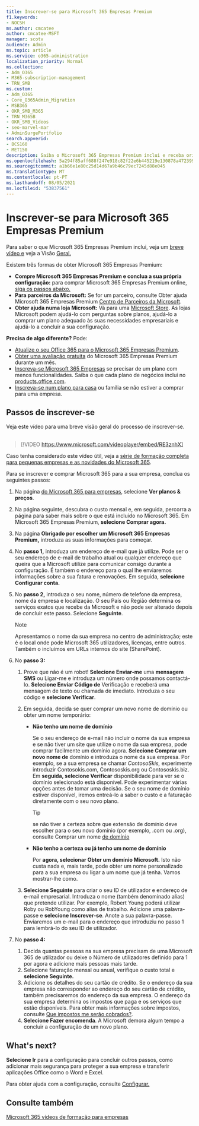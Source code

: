 ```yaml
---
title: Inscrever-se para Microsoft 365 Empresas Premium
f1.keywords:
- NOCSH
ms.author: cmcatee
author: cmcatee-MSFT
manager: scotv
audience: Admin
ms.topic: article
ms.service: o365-administration
localization_priority: Normal
ms.collection:
- Adm_O365
- M365-subscription-management
- TRN_SMB
ms.custom:
- Adm_O365
- Core_O365Admin_Migration
- MSB365
- OKR_SMB_M365
- TRN_M365B
- OKR_SMB_Videos
- seo-marvel-mar
- AdminSurgePortfolio
search.appverid:
- BCS160
- MET150
description: Saiba o Microsoft 365 Empresas Premium inclui e receba orientações passo a passo para se inscrever numa Microsoft 365 Empresas Premium.
ms.openlocfilehash: 5a294f85aff688f247e918c82f22e6b445219e130878a472399a42cd2cd3e49d
ms.sourcegitcommit: a1b66e1e80c25d14d67a9b46c79ec7245d88e045
ms.translationtype: MT
ms.contentlocale: pt-PT
ms.lasthandoff: 08/05/2021
ms.locfileid: "53837561"
---
```

# <a name="sign-up-for-microsoft-365-business-premium"></a>Inscrever-se para Microsoft 365 Empresas Premium

Para saber o que Microsoft 365 Empresas Premium inclui, veja um [breve vídeo e](../business-video/what-is-microsoft-365.md) veja a Visão [Geral.](microsoft-365-business-overview.md)

Existem três formas de obter Microsoft 365 Empresas Premium:
- **Compre Microsoft 365 Empresas Premium e conclua a sua própria configuração:** para comprar Microsoft 365 Empresas Premium online, [siga os passos abaixo.](#sign-up-steps)
- **Para parceiros da Microsoft:** Se for um parceiro, consulte Obter ajuda Microsoft 365 Empresas Premium [Centro de Parceiros da Microsoft](get-microsoft-365-business.md).
- **Obter ajuda numa loja Microsoft:** Vá para uma [Microsoft Store](https://go.microsoft.com/fwlink/?linkid=2109652). As lojas Microsoft podem ajudá-lo com perguntas sobre planos, ajudá-lo a comprar um plano adequado às suas necessidades empresariais e ajudá-lo a concluir a sua configuração.

**Precisa de algo diferente?** Pode:
- [Atualize o seu Office 365 para o Microsoft 365 Empresas Premium](migrate-to-microsoft-365-business.md).
- [Obter uma avaliação gratuita](https://go.microsoft.com/fwlink/p/?linkid=2102309) do Microsoft 365 Empresas Premium durante um mês.
- [Inscreva-se Microsoft 365 Empresas](https://go.microsoft.com/fwlink/p/?LinkID=510935) se precisar de um plano com menos funcionalidades. Saiba o que cada plano de negócios inclui no [products.office.com](https://go.microsoft.com/fwlink/?linkid=2109397).
- [Inscreva-se num plano para casa](https://go.microsoft.com/fwlink/?linkid=2109398) ou família se não estiver a comprar para uma empresa. 

## <a name="sign-up-steps"></a>Passos de inscrever-se

Veja este vídeo para uma breve visão geral do processo de inscrever-se.<br><br>

> [!VIDEO https://www.microsoft.com/videoplayer/embed/RE3znhX] 

Caso tenha considerado este vídeo útil, veja a [série de formação completa para pequenas empresas e as novidades do Microsoft 365](https://support.microsoft.com/office/6ab4bbcd-79cf-4000-a0bd-d42ce4d12816).

Para se inscrever e comprar Microsoft 365 para a sua empresa, conclua os seguintes passos:

1. Na página [do Microsoft 365 para empresas](https://go.microsoft.com/fwlink/?linkid=2109654), selecione **Ver planos & preços**. 
2. Na página seguinte, descubra o custo mensal e, em seguida, percorra a página para saber mais sobre o que está incluído no Microsoft 365. Em Microsoft 365 Empresas Premium, **selecione Comprar agora.**
3. Na página **Obrigado por escolher um Microsoft 365 Empresas Premium,** introduza as suas informações para começar.
4. No **passo 1,** introduza um endereço de e-mail que já utilize. Pode ser o seu endereço de e-mail de trabalho atual ou qualquer endereço que queira que a Microsoft utilize para comunicar consigo durante a configuração. É também o endereço para o qual lhe enviaremos informações sobre a sua fatura e renovações. Em seguida, **selecione Configurar conta.**
5. No **passo 2,** introduza o seu nome, número de telefone da empresa, nome da empresa e localização. O seu País ou Região determina os serviços exatos que recebe da Microsoft e não pode ser alterado depois de concluir este passo. Selecione **Seguinte**.
    > [!NOTE]
    > Apresentamos o nome da sua empresa no centro de administração; este é o local onde pode Microsoft 365 utilizadores, licenças, entre outros. Também o incluímos em URLs internos do site (SharePoint).
6. No **passo 3:**

    1. Prove que não é um robot! **Selecione Enviar-me** uma **mensagem SMS** ou Ligar-me e introduza um número onde possamos contactá-lo. **Selecione Enviar Código de** Verificação e receberá uma mensagem de texto ou chamada de imediato. Introduza o seu código e **selecione Verificar**.
    2. Em seguida, decida se quer comprar um novo nome de domínio ou obter um nome temporário:

        - **Não tenho um nome de domínio** 
        
            Se o seu endereço de e-mail não incluir o nome da sua empresa e se não tiver um site que utilize o nome da sua empresa, pode comprar facilmente um domínio agora. **Selecione Comprar um novo nome de** domínio e introduza o nome da sua empresa. Por exemplo, se a sua empresa se chamar *ContosoSkis,* experimente introduzir Contosokis.com, Contososkis.org ou Contososkis.biz. Em **seguida, selecione Verificar** disponibilidade para ver se o domínio selecionado está disponível. Pode experimentar várias opções antes de tomar uma decisão. Se o seu nome de domínio estiver disponível, iremos entreá-lo a saber o custo e a faturação diretamente com o seu novo plano. 
       
            > [!TIP]
            > se não tiver a certeza sobre que extensão de domínio deve escolher para o seu novo domínio (por exemplo, .com ou .org), consulte Comprar um nome [de domínio](../admin/get-help-with-domains/buy-a-domain-name.md)
        
        - **Não tenho a certeza ou já tenho um nome de domínio** 
        
             Por **agora, selecionar Obter um domínio Microsoft.** Isto não custa nada e, mais tarde, pode obter um nome personalizado para a sua empresa ou ligar a um nome que já tenha. Vamos mostrar-lhe como.

    3. **Selecione Seguinte** para criar o seu ID de utilizador e endereço de e-mail empresarial. Introduza o nome (também denominado alias) que pretende utilizar. Por exemplo, Robert Young poderá utilizar Roby ou RobYoung como alias de trabalho. Adicione uma palavra-passe e **selecione Inscrever-se**. Anote a sua palavra-passe. Enviaremos um e-mail para o endereço que introduziu no passo 1 para lembrá-lo do seu ID de utilizador.
7. No **passo 4:** 

    1. Decida quantas pessoas na sua empresa precisam de uma  Microsoft 365 de utilizador ou deixe o Número de utilizadores definido para 1 por agora e adicione mais pessoas mais tarde. 
    2. Selecione faturação mensal ou anual, verifique o custo total e **selecione Seguinte.** 
    3. Adicione os detalhes do seu cartão de crédito. Se o endereço da sua empresa não corresponder ao endereço do seu cartão de crédito, também precisaremos do endereço da sua empresa. O endereço da sua empresa determina os impostos que paga e os serviços que estão disponíveis. Para obter mais informações sobre impostos, consulte [Que impostos me serão cobrados?](../commerce/billing-and-payments/tax-information.md).
    4. **Selecione Fazer encomenda**. A Microsoft demora algum tempo a concluir a configuração de um novo plano.

## <a name="whats-next"></a>What's next?

**Selecione Ir** para a configuração para concluir outros passos, como adicionar mais segurança para proteger a sua empresa e transferir aplicações Office como o Word e Excel.

Para obter ajuda com a configuração, consulte [Configurar.](set-up.md)

## <a name="see-also"></a>Consulte também

[Microsoft 365 vídeos de formação para empresas](../business-video/index.yml)